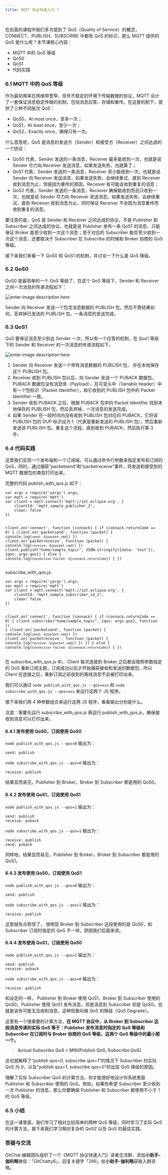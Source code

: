 ```yaml
---
title: MQTT 协议快速入门-7
---
```

<article id="topicContainer" class="column_content"><h2 class="topic_title"></h2><div><p>在前面的课程中我们多次提到了 QoS（Quality of Service）的概念，CONNECT、PUBLISH、SUBSCRIBE 中都有 QoS 的标识，那么 MQTT 提供的 QoS 是什么呢？本节课核心内容：</p>
<ul>
<li>MQTT 中的 QoS 等级</li>
<li>QoS0</li>
<li>QoS1</li>
<li>代码实践</li>
</ul>
<h3 id="61mqttqos">6.1 MQTT 中的 QoS 等级</h3>
<p>作为最初用来在网络带宽窄、信号不稳定的环境下传输数据的协议，MQTT 设计了一套保证消息稳定传输的机制，包括消息应答、存储和重传。在这套机制下，提供了三种不同层次 QoS：</p>
<ul>
<li>QoS0，At most once，至多一次；</li>
<li>QoS1，At least once，至少一次；</li>
<li>QoS2，Exactly once，确保只有一次。</li>
</ul>
<p>什么意思呢，QoS 是消息的发送方（Sender）和接受方（Receiver）之间达成的一个协议：</p>
<ul>
<li>QoS0 代表，Sender 发送的一条消息，Receiver 最多能收到一次，也就是说 Sender 尽力向 Receiver 发送消息，如果发送失败，也就算了；</li>
<li>QoS1 代表，Sender 发送的一条消息，Receiver 至少能收到一次，也就是说 Sender 向 Receiver 发送消息，如果发送失败，会继续重试，直到 Receiver 收到消息为止，但是因为重传的原因，Receiver 有可能会收到重复的消息；</li>
<li>QoS2 代表，Sender 发送的一条消息，Receiver 确保能收到而且只收到一次，也就是说 Sender 尽力向 Receiver 发送消息，如果发送失败，会继续重试，直到 Receiver 收到消息为止，同时保证 Receiver 不会因为消息重传而收到重复的消息。</li>
</ul>
<p>要注意的是，QoS 是 Sender 和 Receiver 之间达成的协议，不是 Publisher 和 Subscriber 之间达成的协议。也就是说 Publisher 发布一条 QoS1 的消息，只能保证 Broker 能至少收到一次这个消息；至于对应的 Subscriber 能否至少收到一次这个消息，还要取决于 Subscriber 在 Subscribe 的时候和 Broker 协商的 QoS 等级。</p>
<p>接下来我们来看一下 QoS0 和 QoS1 的机制，并讨论一下什么是 QoS 降级。</p>
<h3 id="62qos0">6.2 QoS0</h3>
<p>QoS0 是最简单的一个 QoS 等级了，在这个 QoS 等级下，Sender 和 Receiver 之间一次消息的传递流程如下：</p>
<p><img src="https://images.gitbook.cn/f17941f0-e7db-11e8-802d-7d3566be2a1e" alt="enter image description here" /></p>
<p>Sender 向 Receiver 发送一个包含消息数据的 PUBLISH 包，然后不管结果如何，丢弃掉已发送的 PUBLISH 包，一条消息的发送完成。</p>
<h3 id="63qos1">6.3 QoS1</h3>
<p>QoS 要保证消息至少到达 Sender 一次，所以有一个应答的机制，在 Qos1 等级下的 Sender 和 Receiver 的一次消息的传递流程如下。</p>
<p><img src="https://images.gitbook.cn/fc0b6760-e7db-11e8-802d-7d3566be2a1e" alt="enter image description here" /></p>
<ol>
<li>Sender 向 Receiver 发送一个带有消息数据的 PUBLISH 包， 并在本地保存这个 PUBLISH 包。</li>
<li>Receiver 收到 PUBLISH 包以后，向 Sender 发送一个 PUBACK 数据包，PUBACK 数据包没有消息体（Payload），在可变头中（Variable header）中有一个包标识（Packet Identifier），和它收到的 PUBLISH 包中的 Packet Identifier 一致。</li>
<li>Sender 收到 PUBACK 之后，根据 PUBACK 包中的 Packet Identifier 找到本地保存的 PUBLISH 包，然后丢弃掉，一次消息的发送完成。</li>
<li>如果 Sender 在一段时间内没有收到 PUBLISH 包对应的 PUBACK，它将该 PUBLISH 包的 DUP 标识设为 1（代表是重新发送的 PUBLISH 包），然后重新发送该 PUBLISH 包。重复这个流程，直到收到 PUBACK，然后执行第 3 步。</li>
</ol>
<h3 id="64">6.4 代码实践</h3>
<p>这里我们实现一个发布端和一个订阅端，可以通过命令行参数来指定发布和订阅的 QoS，同时，通过捕获“packetsend”和“packetreceive”事件，将发送和接受到的 MQTT 数据包的类型打印出来。</p>
<p>完整的代码 publish_with_qos.js 如下：</p>
<pre><code class="javascript language-javascript">var args = require('yargs').argv;
var mqtt = require('mqtt')
var client = mqtt.connect('mqtt://iot.eclipse.org', {
    clientId: "mqtt_sample_publisher_2",
    clean: false
})

client.on('connect', function (connack) {
    if (connack.returnCode == 0) {
        client.on('packetsend', function (packet) {
            console.log(`send: ${packet.cmd}`)
        })
        client.on('packetreceive', function (packet) {
            console.log(`receive: ${packet.cmd}`)
        })
        client.publish("home/sample_topic", JSON.stringify({data: 'test'}), {qos: args.qos})
    } else {
        console.log(`Connection failed: ${connack.returnCode}`)
    }
})
</code></pre>
<p>subscribe_with_qos.js:</p>
<pre><code class="javascript language-javascript">var args = require('yargs').argv;
var mqtt = require('mqtt')
var client = mqtt.connect('mqtt://iot.eclipse.org', {
    clientId: "mqtt_sample_subscriber_id_2",
    clean: false
})


client.on('connect', function (connack) {
    if (connack.returnCode == 0) {
        client.subscribe("home/sample_topic", {qos: args.qos}, function () {
            client.on('packetsend', function (packet) {
                console.log(`send: ${packet.cmd}`)
            })
            client.on('packetreceive', function (packet) {
                console.log(`receive: ${packet.cmd}`)
            })
        })
    } else {
        console.log(`Connection failed: ${connack.returnCode}`)
    }
})
</code></pre>
<p>在 subscribe_with_qos.js 中， Client 每次连接到 Broker 之后都会按照参数指定的 QoS 重新订阅主题，订阅成功以后才开始捕获接收和发送的数据包，所以 Client 在连接之后，重新订阅之前收到的离线消息不会被打印出来。</p>
<p>我们可以通过 <code>node publish_with_qos.js --qos=xxx</code> 和 <code>node subscribe_with_qos.js --qos=xxx</code> 来运行这两个 JS 程序。</p>
<p>接下来我们用 4 种参数组合来运行这两 JS 程序，看看输出分别是什么。</p>
<p>注意：需要先运行 subscribe_with_qos.js 再运行 publish_with_qos.js，确保接收到消息可以打印出来。</p>
<h4 id="641qos0qos0">6.4.1 发布使用 QoS0，订阅使用 QoS0</h4>
<p><code>node publish_with_qos.js --qos=0</code> 输出为：</p>
<pre><code>send: publish
</code></pre>
<p><code>node subscribe_with_qos.js --qos=0</code> 输出为：</p>
<pre><code>receive: publish
</code></pre>
<p>结果显而易见，Publisher 到 Broker，Broker 到 Subscriber 都是用的 QoS0。</p>
<h4 id="642qos1qos1">6.4.2 发布使用 QoS1，订阅使用 QoS1</h4>
<p><code>node publish_with_qos.js --qos=1</code> 输出为：</p>
<pre><code>send: publish
receive: puback
</code></pre>
<p><code>node subscribe_with_qos.js --qos=1</code> 输出为：</p>
<pre><code>receive: publish
send: puback
</code></pre>
<p>同样地，结果显而易见，Publisher 到 Broker，Broker 到 Subscriber 都是用的 QoS1。</p>
<h4 id="643qos0qos1">6.4.3 发布使用 QoS0，订阅使用 QoS1</h4>
<p><code>node publish_with_qos.js --qos=0</code> 输出为：</p>
<pre><code>send: publish
</code></pre>
<p><code>node subscribe_with_qos.js --qos=1</code> 输出为：</p>
<pre><code>receive: publish
</code></pre>
<p>这里就有点奇怪了， 很明显 Broker 到 Subscriber 这段使用的是 QoS0，和 Subscriber 订阅时指定的 QoS 不一样。原因我们后面来讲。</p>
<h4 id="644qos1qos0">6.4.4 发布使用 QoS1，订阅使用 QoS0</h4>
<p><code>node publish_with_qos.js --qos=1</code> 输出为：</p>
<pre><code>send: publish
receive: puback
</code></pre>
<p><code>node subscribe_with_qos.js --qos=0</code> 输出为：</p>
<pre><code>receive: publish
</code></pre>
<p>和设定的一样， Publisher 到 Broker 使用 QoS1，Broker 到 Subscriber 使用的 QoS0。Publisher 使用 QoS1 发布消息，但是消息到 Subscriber 却是 QoS0。也就是说有可能无法收到消息，这种现象叫做 QoS 的降级（QoS Degrade）。</p>
<p>这里有一个很重要的计算方法，<strong>在 MQTT 协议中，从 Broker 到 Subscriber 这段消息传递的实际 QoS 等于：Publisher 发布消息时指定的 QoS 等级和 Subscriber 在订阅时与 Broker 协商的 QoS 等级，这两个 QoS 等级中的最小那一个。</strong></p>
<blockquote>
  <p><strong>Actual Subscribe QoS = MIN(Publish QoS, Subscribe QoS)</strong> </p>
</blockquote>
<p>这也就解释了“publish qos=0, subscribe qos=1”的情况下 Subscriber 的实际 QoS 为 0，以及“publish qos=1, subscribe qos=0”时出现 QoS 降级的原因。</p>
<p>理解了实际 Subscriber QoS 的计算方法，你才能很好地设计你系统里面 Publisher 和 Subscriber 使用的 QoS。例如，如果你希望 Subscriber 至少收到一次 Publisher 的消息，那么你要确保 Publisher 和 Subscriber 都使用不小于 1 的 QoS 等级。</p>
<h3 id="65">6.5 小结</h3>
<p>在这一课里面，我们学习了相对比较简单的两种 QoS 等级，同时学习了实际 QoS 的计算方法，接下来我们学习相对复杂的 QoS2 以及 QoS 的最佳实践。</p>
<h3 id="">答疑与交流</h3>
<p>GitChat 编辑团队组织了一个《MQTT 协议快速入门》读者交流群，添加<strong>小助手-伽利略</strong>微信：「GitChatty6」，回复关键字「266」给<strong>小助手-伽利略</strong>获取入群资格。</p></div></article>